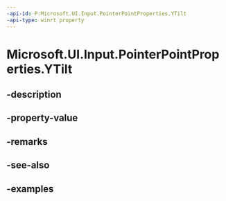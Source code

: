 ```yaml
---
-api-id: P:Microsoft.UI.Input.PointerPointProperties.YTilt
-api-type: winrt property
---
```


# Microsoft.UI.Input.PointerPointProperties.YTilt

<!--
public float YTilt { get; }
-->

## -description
## -property-value

## -remarks

## -see-also

## -examples
